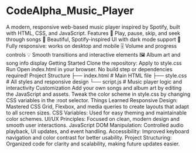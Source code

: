 # CodeAlpha_Music_Player

A modern, responsive web-based music player inspired by Spotify, built with HTML, CSS, and JavaScript.
Features
🎵 Play, pause, skip, and seek through songs
🎨 Beautiful, Spotify-inspired UI with dark mode support
📱 Fully responsive: works on desktop and mobile
🎚️ Volume and progress controls
💡 Smooth transitions and interactive elements
🖼️ Album art and song info display
Getting Started
Clone the repository:
Apply to style.css
Run
Open index.html in your browser.
No build step or dependencies required!
Project Structure
├── index.html      # Main HTML file
├── style.css       # All styles and responsive design
└── script.js       # Music player logic and interactivity
Customization
Add your own songs and album art by editing the JavaScript and assets.
Tweak the color scheme in style.css by changing CSS variables in the :root selector.
Things Learned
Responsive Design: Mastered CSS Grid, Flexbox, and media queries to create layouts that adapt to all screen sizes.
CSS Variables: Used for easy theming and maintainable color schemes.
UI/UX Principles: Focused on clean, modern design and smooth user interactions.
JavaScript DOM Manipulation: Controlled audio playback, UI updates, and event handling.
Accessibility: Improved keyboard navigation and color contrast for better usability.
Project Structuring: Organized code for clarity and scalability, making future updates easier.
